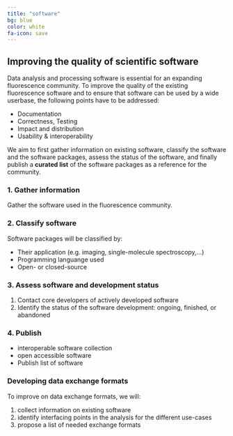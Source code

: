 ```yaml
---
title: "software"
bg: blue
color: white
fa-icon: save
---
```


## Improving the quality of scientific software

Data analysis and processing software is essential for an expanding fluorescence community.
To improve the quality of the  existing fluorescence software and to ensure that software can be used by a wide userbase, the following points have to be addressed:

* Documentation
* Correctness, Testing
* Impact and distribution
* Usability & interoperability

We aim to first gather information on existing software, classify the software and the software packages, assess the status of the software, and finally publish a **curated list** of the software packages as a reference for the community.

### 1. Gather information

Gather the software used in the fluorescence community.

### 2. Classify software

Software packages will be classified by:

* Their application (e.g. imaging, single-molecule spectroscopy,...)
* Programming languange used
* Open- or closed-source

### 3. Assess software and development status

1. Contact core developers of actively developed software
2. Identify the status of the software development: ongoing, finished, or abandoned

### 4. Publish

* interoperable software collection
* open accessible software
* Publish list of software

### Developing data exchange formats

To improve on data exchange formats, we will:

1. collect information on existing software
2. identify interfacing points in the analysis for the different use-cases
3. propose a list of needed exchange formats

